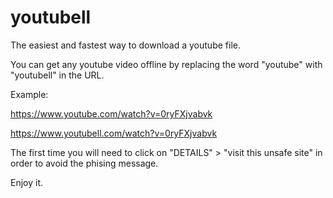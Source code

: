 # youtubell

The easiest and fastest way to download a youtube file.

You can get any youtube video offline by replacing the word "youtube" with "youtubell" in the URL.

Example:

https://www.youtube.com/watch?v=0ryFXjvabvk

https://www.youtubell.com/watch?v=0ryFXjvabvk

The first time you will need to click on "DETAILS" > "visit this unsafe site" in order to avoid the phising message.

Enjoy it.
